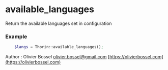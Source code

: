 # available_languages

Return the available languages set in configuration


### Example
```php
	$langs = Thorin::available_languages();
```
Author : Olivier Bossel [olivier.bossel@gmail.com](mailto:olivier.bossel@gmail.com) [https://olivierbossel.com](https://olivierbossel.com)